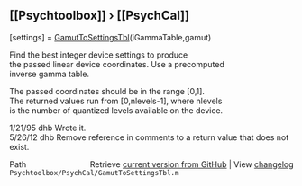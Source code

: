 ## [[Psychtoolbox]] &#8250; [[PsychCal]]

[settings] = [GamutToSettingsTbl](GamutToSettingsTbl)(iGammaTable,gamut)  
  
Find the best integer device settings to produce  
the passed linear device coordinates. Use a precomputed  
inverse gamma table.  
  
The passed coordinates should be in the range [0,1].  
The returned values run from [0,nlevels-1], where nlevels  
is the number of quantized levels available on the device.  
  
1/21/95     dhb     Wrote it.  
5/26/12       dhb     Remove reference in comments to a return value that does not exist.  




<div class="code_header" style="text-align:right;">
  <span style="float:left;">Path&nbsp;&nbsp;</span> <span class="counter">Retrieve <a href=
  "https://raw.github.com/Psychtoolbox-3/Psychtoolbox-3/beta/Psychtoolbox/PsychCal/GamutToSettingsTbl.m">current version from GitHub</a> | View <a href=
  "https://github.com/Psychtoolbox-3/Psychtoolbox-3/commits/beta/Psychtoolbox/PsychCal/GamutToSettingsTbl.m">changelog</a></span>
</div>
<div class="code">
  <code>Psychtoolbox/PsychCal/GamutToSettingsTbl.m</code>
</div>


